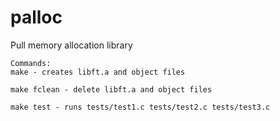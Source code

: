 # palloc
Pull memory allocation library
    
    Commands:
    make - creates libft.a and object files
    
    make fclean - delete libft.a and object files
    
    make test - runs tests/test1.c tests/test2.c tests/test3.c
